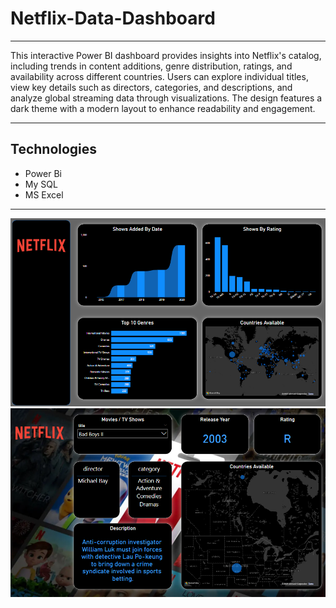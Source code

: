 # Netflix-Data-Dashboard 
---
<P>This interactive Power BI dashboard provides insights into Netflix's catalog, including trends in content additions, genre distribution, ratings, and availability across different countries. Users can explore individual titles, view key details such as directors, categories, and descriptions, and analyze global streaming data through visualizations. The design features a dark theme with a modern layout to enhance readability and engagement.</P>

---
## Technologies  
- Power Bi
- My SQL
- MS Excel
  
---
<img src="https://raw.githubusercontent.com/Pranav-Talwar/Netflix-Analysis-Dashboard/main/Public/Screenshot 2025-03-30 223531.png" alt="Project Screenshot" />
<img src="https://raw.githubusercontent.com/Pranav-Talwar/Netflix-Analysis-Dashboard/main/Public/Screenshot 2025-03-30 224657.png" alt="Project Screenshot" />
